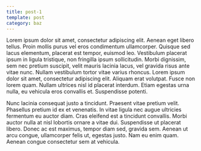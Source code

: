 ```yaml
---
title: post-1
template: post
category: baz
---
```

Lorem ipsum dolor sit amet, consectetur adipiscing elit. Aenean eget libero tellus. Proin mollis purus vel eros condimentum ullamcorper. Quisque sed lacus elementum, placerat est tempor, euismod leo. Vestibulum placerat ipsum in ligula tristique, non fringilla ipsum sollicitudin. Morbi dignissim, sem nec pretium suscipit, velit mauris lacinia lacus, vel gravida risus ante vitae nunc. Nullam vestibulum tortor vitae varius rhoncus. Lorem ipsum dolor sit amet, consectetur adipiscing elit. Aliquam erat volutpat. Fusce non lorem quam. Nullam ultrices nisl id placerat interdum. Etiam egestas urna nulla, eu vehicula eros convallis et. Suspendisse potenti.

Nunc lacinia consequat justo a tincidunt. Praesent vitae pretium velit. Phasellus pretium id ex et venenatis. In vitae ligula nec augue ultricies fermentum eu auctor diam. Cras eleifend est a tincidunt convallis. Morbi auctor nulla at nisl lobortis ornare a vitae dui. Suspendisse ut placerat libero. Donec ac est maximus, tempor diam sed, gravida sem. Aenean ut arcu congue, ullamcorper felis ut, egestas justo. Nam eu enim quam. Aenean congue consectetur sem at vehicula. 
